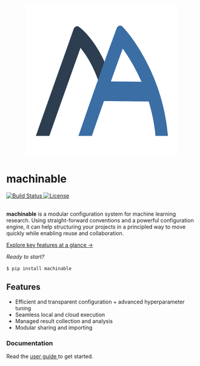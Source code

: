 <div align="center">
  <img src="https://raw.githubusercontent.com/frthjf/machinable/master/docs/logo/logo.png">
</div>

# machinable

<a href="https://travis-ci.org/frthjf/machinable">
<img src="https://travis-ci.org/frthjf/machinable.svg?branch=master" alt="Build Status">
</a>
<a href="https://opensource.org/licenses/MIT">
<img src="https://img.shields.io/badge/License-MIT-blue.svg" alt="License">
</a>

<br />
<br />

**machinable** is a modular configuration system for machine learning research. Using straight-forward conventions and a powerful configuration engine, it can help structuring your projects in a principled way to move quickly while enabling reuse and collaboration.

[Explore key features at a glance →](https://machinable.org/guide/at-glance.html)

*Ready to start?*

    $ pip install machinable

## Features

- Efficient and transparent configuration + advanced hyperparameter tuning
- Seamless local and cloud execution
- Managed result collection and analysis
- Modular sharing and importing

### Documentation

Read the [user guide ](https://machinable.org/guide) to get started.
